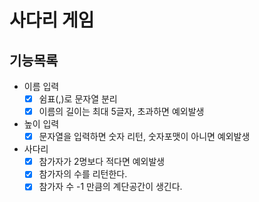 # 사다리 게임
## 기능목록
- 이름 입력
  - [x] 쉼표(,)로 문자열 분리
  - [x] 이름의 길이는 최대 5글자, 초과하면 예외발생
- 높이 입력
  - [x] 문자열을 입력하면 숫자 리턴, 숫자포맷이 아니면 예외발생
- 사다리
  - [x] 참가자가 2명보다 적다면 예외발생
  - [x] 참가자의 수를 리턴한다.
  - [x] 참가자 수 -1 만큼의 계단공간이 생긴다.
